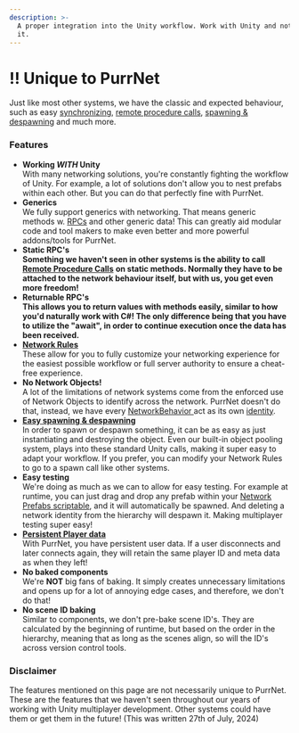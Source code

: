 ```yaml
---
description: >-
  A proper integration into the Unity workflow. Work with Unity and not against
  it.
---
```


# ‼️ Unique to PurrNet

Just like most other systems, we have the classic and expected behaviour, such as easy [synchronizing](../systems-and-modules/network-modules/sync-types/syncvar.md), [remote procedure calls](../systems-and-modules/remote-procedure-call-rpc/), [spawning & despawning](../systems-and-modules/network-identity/spawning-and-despawning/) and much more.

### Features

* **Working&#x20;**_**WITH**_**&#x20;Unity**\
  With many networking solutions, you're constantly fighting the workflow of Unity. For example, a lot of solutions don't allow you to nest prefabs within each other. But you can do that perfectly fine with PurrNet.
* **Generics**\
  We fully support generics with networking. That means generic methods w. [RPCs](../systems-and-modules/remote-procedure-call-rpc/) and other generic data! This can greatly aid modular code and tool makers to make even better and more powerful addons/tools for PurrNet.
* **Static RPC's**\
  **Something we haven't seen in other systems is the ability to call** [**Remote Procedure Calls**](../systems-and-modules/remote-procedure-call-rpc/) **on static methods. Normally they have to be attached to the network behaviour itself, but with us, you get even more freedom!**
* **Returnable RPC's**\
  **This allows you to return values with methods easily, similar to how you'd naturally work with C#! The only difference being that you have to utilize the "await", in order to continue execution once the data has been received.**
* [**Network Rules**](../systems-and-modules/network-manager/network-rules.md)\
  These allow for you to fully customize your networking experience for the easiest possible workflow or full server authority to ensure a cheat-free experience.
* **No Network Objects!**\
  A lot of the limitations of network systems come from the enforced use of Network Objects to identify across the network. PurrNet doesn't do that, instead, we have every [NetworkBehavior ](../systems-and-modules/network-identity/networkbehaviour.md)act as its own [identity](../systems-and-modules/network-identity/).
* [**Easy spawning & despawning**](../systems-and-modules/network-identity/spawning-and-despawning/)\
  In order to spawn or despawn something, it can be as easy as just instantiating and destroying the object. Even our built-in object pooling system, plays into these standard Unity calls, making it super easy to adapt your workflow. If you prefer, you can modify your Network Rules to go to a spawn call like other systems.
* **Easy testing**\
  We're doing as much as we can to allow for easy testing. For example at runtime, you can just drag and drop any prefab within your [Network Prefabs scriptable](../systems-and-modules/network-manager/network-prefabs.md), and it will automatically be spawned. And deleting a network identity from the hierarchy will despawn it. Making multiplayer testing super easy!
* [**Persistent Player data**](../terminology/playerid-client-connection.md)\
  With PurrNet, you have persistent user data. If a user disconnects and later connects again, they will retain the same player ID and meta data as when they left!
* **No baked components**\
  We're **NOT** big fans of baking. It simply creates unnecessary limitations and opens up for a lot of annoying edge cases, and therefore, we don't do that!
* **No scene ID baking**\
  Similar to components, we don't pre-bake scene ID's. They are calculated by the beginning of runtime, but based on the order in the hierarchy, meaning that as long as the scenes align, so will the ID's across version control tools.

### Disclaimer

The features mentioned on this page are not necessarily unique to PurrNet. These are the features that we haven't seen throughout our years of working with Unity multiplayer development. Other systems could have them or get them in the future! (This was written 27th of July, 2024)
